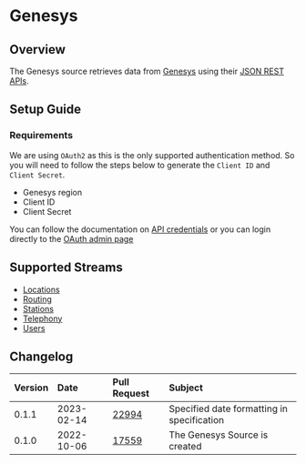 # Genesys

## Overview
The Genesys source retrieves data from [Genesys](https://www.genesys.com/) using their [JSON REST APIs](https://developer.genesys.cloud/devapps/api-explorer).

## Setup Guide

### Requirements
We are using `OAuth2` as this is the only supported authentication method. So you will need to follow the steps below to generate the `Client ID` and `Client Secret`. 

- Genesys region
- Client ID
- Client Secret

You can follow the documentation on [API credentials](https://developer.genesys.cloud/authorization/platform-auth/use-client-credentials#obtain-an-access-token) or you can login directly to the [OAuth admin page](https://apps.mypurecloud.com/directory/#/admin/integrations/oauth)

## Supported Streams
- [Locations](https://developer.genesys.cloud/telephony/locations-apis)
- [Routing](https://developer.genesys.cloud/routing/routing/)
- [Stations](https://developer.genesys.cloud/telephony/stations-apis)
- [Telephony](hhttps://developer.genesys.cloud/telephony/telephony-apis)
- [Users](https://developer.genesys.cloud/useragentman/users/)

## Changelog
| Version | Date       | Pull Request                                             | Subject                     |
| :------ | :--------- | :------------------------------------------------------- | :-------------------------- |
| 0.1.1   | 2023-02-14 | [22994](https://github.com/airbytehq/airbyte/pull/22994) | Specified date formatting in specification |
| 0.1.0   | 2022-10-06 | [17559](https://github.com/airbytehq/airbyte/pull/17559) | The Genesys Source is created |

